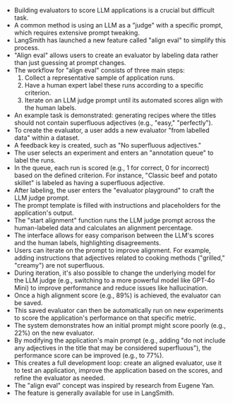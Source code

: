 *   Building evaluators to score LLM applications is a crucial but difficult task.
*   A common method is using an LLM as a "judge" with a specific prompt, which requires extensive prompt tweaking.
*   LangSmith has launched a new feature called "align eval" to simplify this process.
*   "Align eval" allows users to create an evaluator by labeling data rather than just guessing at prompt changes.
*   The workflow for "align eval" consists of three main steps:
    1.  Collect a representative sample of application runs.
    2.  Have a human expert label these runs according to a specific criterion.
    3.  Iterate on an LLM judge prompt until its automated scores align with the human labels.
*   An example task is demonstrated: generating recipes where the titles should not contain superfluous adjectives (e.g., "easy," "perfectly").
*   To create the evaluator, a user adds a new evaluator "from labelled data" within a dataset.
*   A feedback key is created, such as "No superfluous adjectives."
*   The user selects an experiment and enters an "annotation queue" to label the runs.
*   In the queue, each run is scored (e.g., 1 for correct, 0 for incorrect) based on the defined criterion. For instance, "Classic beef and potato skillet" is labeled as having a superfluous adjective.
*   After labeling, the user enters the "evaluator playground" to craft the LLM judge prompt.
*   The prompt template is filled with instructions and placeholders for the application's output.
*   The "start alignment" function runs the LLM judge prompt across the human-labeled data and calculates an alignment percentage.
*   The interface allows for easy comparison between the LLM's scores and the human labels, highlighting disagreements.
*   Users can iterate on the prompt to improve alignment. For example, adding instructions that adjectives related to cooking methods ("grilled," "creamy") are not superfluous.
*   During iteration, it's also possible to change the underlying model for the LLM judge (e.g., switching to a more powerful model like GPT-4o Mini) to improve performance and reduce issues like hallucination.
*   Once a high alignment score (e.g., 89%) is achieved, the evaluator can be saved.
*   This saved evaluator can then be automatically run on new experiments to score the application's performance on that specific metric.
*   The system demonstrates how an initial prompt might score poorly (e.g., 22%) on the new evaluator.
*   By modifying the application's main prompt (e.g., adding "do not include any adjectives in the title that may be considered superfluous"), the performance score can be improved (e.g., to 77%).
*   This creates a full development loop: create an aligned evaluator, use it to test an application, improve the application based on the scores, and refine the evaluator as needed.
*   The "align eval" concept was inspired by research from Eugene Yan.
*   The feature is generally available for use in LangSmith.